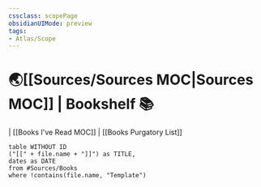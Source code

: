 ```yaml
---
cssclass: scopePage
obsidianUIMode: preview
tags: 
- Atlas/Scope
---
```


# 🌏[[Sources/Sources MOC|Sources MOC]] | Bookshelf 📚 

| [[Books I've Read MOC]] | [[Books Purgatory List]]

```dataview
table WITHOUT ID
("[[" + file.name + "]]") as TITLE, 
dates as DATE
from #Sources/Books
where !contains(file.name, "Template") 
```